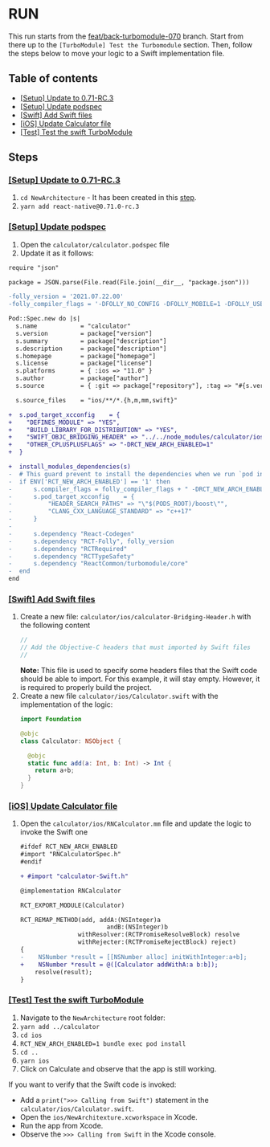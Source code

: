 # RUN

This run starts from the [feat/back-turbomodule-070](https://github.com/react-native-community/RNNewArchitectureLibraries/tree/feat/back-turbomodule-070) branch.
Start from there up to the `[TurboModule] Test the Turbomodule` section. Then, follow the steps below to move your logic to a Swift implementation file.

## Table of contents

* [[Setup] Update to 0.71-RC.3](#update)
* [[Setup] Update podspec](#update-podspec)
* [[Swift] Add Swift files](#swift)
* [[iOS] Update Calculator file](#update-calculator)
* [[Test] Test the swift TurboModule](#test-swift)

## Steps

### <a name="update" />[[Setup] Update to 0.71-RC.3](https://github.com/cipolleschi/RNNewArchitectureLibraries/commit/a2d9d5c19eb4b936b91f937777f8590952aa6371)

1. `cd NewArchitecture` - It has been created in this [step](https://github.com/react-native-community/RNNewArchitectureLibraries/tree/feat/back-turbomodule-070#tm-test).
2. `yarn add react-native@0.71.0-rc.3`

### <a name="update-podspec" />[[Setup] Update podspec](https://github.com/cipolleschi/RNNewArchitectureLibraries/commit/20d30ddc45013eccca604c5a4211f00bd80a5db9)

1. Open the `calculator/calculator.podspec` file
2. Update it as it follows:
```diff
require "json"

package = JSON.parse(File.read(File.join(__dir__, "package.json")))

-folly_version = '2021.07.22.00'
-folly_compiler_flags = '-DFOLLY_NO_CONFIG -DFOLLY_MOBILE=1 -DFOLLY_USE_LIBCPP=1 -Wno-comma -Wno-shorten-64-to-32'

Pod::Spec.new do |s|
  s.name            = "calculator"
  s.version         = package["version"]
  s.summary         = package["description"]
  s.description     = package["description"]
  s.homepage        = package["homepage"]
  s.license         = package["license"]
  s.platforms       = { :ios => "11.0" }
  s.author          = package["author"]
  s.source          = { :git => package["repository"], :tag => "#{s.version}" }

  s.source_files    = "ios/**/*.{h,m,mm,swift}"

+  s.pod_target_xcconfig    = {
+    "DEFINES_MODULE" => "YES",
+    "BUILD_LIBRARY_FOR_DISTRIBUTION" => "YES",
+    "SWIFT_OBJC_BRIDGING_HEADER" => "../../node_modules/calculator/ios/calculator-Bridging-Header.h",
+    "OTHER_CPLUSPLUSFLAGS" => "-DRCT_NEW_ARCH_ENABLED=1"
+  }

+  install_modules_dependencies(s)
-  # This guard prevent to install the dependencies when we run `pod install` in the old architecture.
-  if ENV['RCT_NEW_ARCH_ENABLED'] == '1' then
-      s.compiler_flags = folly_compiler_flags + " -DRCT_NEW_ARCH_ENABLED=1"
-      s.pod_target_xcconfig    = {
-          "HEADER_SEARCH_PATHS" => "\"$(PODS_ROOT)/boost\"",
-          "CLANG_CXX_LANGUAGE_STANDARD" => "c++17"
-      }
-
-      s.dependency "React-Codegen"
-      s.dependency "RCT-Folly", folly_version
-      s.dependency "RCTRequired"
-      s.dependency "RCTTypeSafety"
-      s.dependency "ReactCommon/turbomodule/core"
-  end
end
```

### <a name="swift" />[[Swift] Add Swift files](https://github.com/cipolleschi/RNNewArchitectureLibraries/commit/b8976842dc0f732bcbbb4cb6ce3c15415a1c235d)

1. Create a new file: `calculator/ios/calculator-Bridging-Header.h` with the following content
    ```c++
    //
    // Add the Objective-C headers that must imported by Swift files
    //
    ```
    **Note:** This file is used to specify some headers files that the Swift code should be able to import. For this example, it will stay empty. However, it is required to properly build the project.
2. Create a new file `calculator/ios/Calculator.swift` with the implementation of the logic:
    ```swift
    import Foundation

    @objc
    class Calculator: NSObject {

      @objc
      static func add(a: Int, b: Int) -> Int {
        return a+b;
      }
    }
    ```

### <a name="upadet-calculator" />[[iOS] Update Calculator file](https://github.com/cipolleschi/RNNewArchitectureLibraries/commit/491a73bdc617751947bb3d048b6ac59dba0ea80a)

1. Open the `calculator/ios/RNCalculator.mm` file and update the logic to invoke the Swift one
    ```diff
    #ifdef RCT_NEW_ARCH_ENABLED
    #import "RNCalculatorSpec.h"
    #endif

    + #import "calculator-Swift.h"

    @implementation RNCalculator

    RCT_EXPORT_MODULE(Calculator)

    RCT_REMAP_METHOD(add, addA:(NSInteger)a
                            andB:(NSInteger)b
                    withResolver:(RCTPromiseResolveBlock) resolve
                    withRejecter:(RCTPromiseRejectBlock) reject)
    {
    -    NSNumber *result = [[NSNumber alloc] initWithInteger:a+b];
    +    NSNumber *result = @([Calculator addWithA:a b:b]);
        resolve(result);
    }
    ```

### <a name="test-swift" /> [[Test] Test the swift TurboModule](https://github.com/cipolleschi/RNNewArchitectureLibraries/commit/d90dcb981f36f99b59905078f9cc38b3c27220ba)

1. Navigate to the `NewArchitecture` root folder:
2. `yarn add ../calculator`
3. `cd ios`
4. `RCT_NEW_ARCH_ENABLED=1 bundle exec pod install`
5. `cd ..`
6. `yarn ios`
7. Click on Calculate and observe that the app is still working.

If you want to verify that the Swift code is invoked:
- Add a `print(">>> Calling from Swift")` statement in the `calculator/ios/Calculator.swift`.
- Open the `ios/NewArchitexture.xcworkspace` in Xcode.
- Run the app from Xcode.
- Observe the `>>> Calling from Swift` in the Xcode console.
